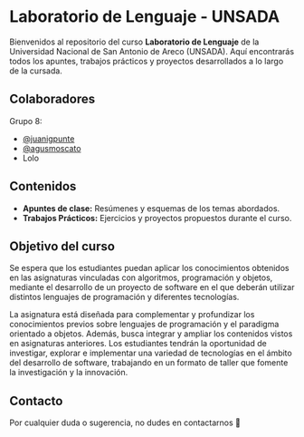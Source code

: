 # Laboratorio de Lenguaje - UNSADA

Bienvenidos al repositorio del curso **Laboratorio de Lenguaje** de la Universidad Nacional de San Antonio de Areco (UNSADA). Aquí encontrarás todos los apuntes, trabajos prácticos y proyectos desarrollados a lo largo de la cursada.

## Colaboradores
Grupo 8:
- [@juanigpunte](https://github.com/Juanigpunte)
- [@agusmoscato](https://github.com/agusmoscato)
- Lolo

## Contenidos
- **Apuntes de clase:** Resúmenes y esquemas de los temas abordados.
- **Trabajos Prácticos:** Ejercicios y proyectos propuestos durante el curso.

## Objetivo del curso
Se espera que los estudiantes puedan aplicar los conocimientos obtenidos en las asignaturas vinculadas con algoritmos, programación y objetos, mediante el desarrollo de un proyecto de software en el que deberán utilizar distintos lenguajes de programación y diferentes tecnologías.

La asignatura está diseñada para complementar y profundizar los conocimientos previos sobre lenguajes de programación y el paradigma orientado a objetos. Además, busca integrar y ampliar los contenidos vistos en asignaturas anteriores. Los estudiantes tendrán la oportunidad de investigar, explorar e implementar una variedad de tecnologías en el ámbito del desarrollo de software, trabajando en un formato de taller que fomente la investigación y la innovación.


## Contacto
Por cualquier duda o sugerencia, no dudes en contactarnos 🌸

